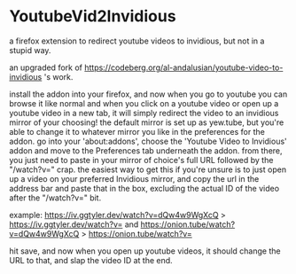 # YoutubeVid2Invidious
a firefox extension to redirect youtube videos to invidious, but not in a stupid way.

an upgraded fork of https://codeberg.org/al-andalusian/youtube-video-to-invidious 's work.

install the addon into your firefox, and now when you go to youtube you can browse it like normal and when you 
click on a youtube video or open up a youtube video in a new tab, it will simply redirect the video to an invidious 
mirror of your choosing! the default mirror is set up as yew.tube, but you're able to change it to whatever mirror 
you like in the preferences for the addon. go into your 'about:addons', choose the 'Youtube Video to Invidious' 
addon and move to the Preferences tab underneath the addon. from there, you just need to paste in your mirror 
of choice's full URL followed by the "/watch?v=" crap. the easiest way to get this if you're unsure is to just 
open up a video on your preferred Invidious mirror, and copy the url in the address bar and paste that in the box, 
excluding the actual ID of the video after the "/watch?v=" bit.

example:
https://iv.ggtyler.dev/watch?v=dQw4w9WgXcQ > https://iv.ggtyler.dev/watch?v=
and
https://onion.tube/watch?v=dQw4w9WgXcQ > https://onion.tube/watch?v=

hit save, and now when you open up youtube videos, it should change the URL to that, and slap the video ID at the end.
